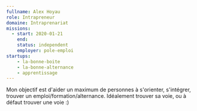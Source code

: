 ```yaml
---
fullname: Alex Hoyau
role: Intrapreneur
domaine: Intraprenariat
missions:
  - start: 2020-01-21
    end:
    status: independent
    employer: pole-emploi
startups:
    - la-bonne-boite
    - la-bonne-alternance
    - apprentissage
---
```


Mon objectif est d'aider un maximum de personnes à s'orienter, s'intégrer, trouver un emploi/formation/alternance. Idéalement trouver sa voie, ou à défaut trouver une voie :)
